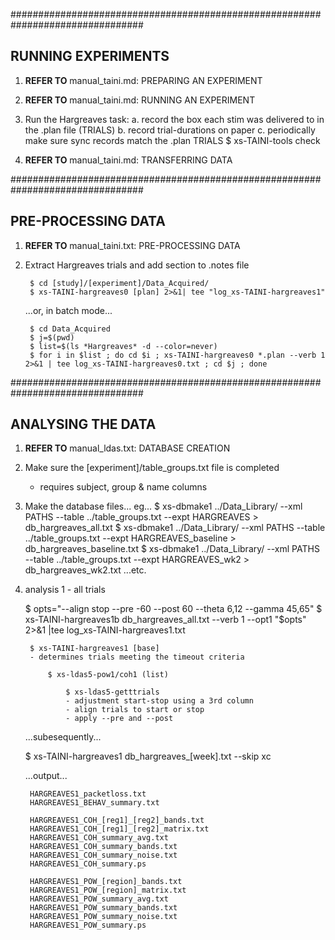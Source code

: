 
################################################################################
## RUNNING EXPERIMENTS

1. **REFER TO** manual_taini.md: PREPARING AN EXPERIMENT
2. **REFER TO** manual_taini.md: RUNNING AN EXPERIMENT

3. Run the Hargreaves task:
	a. record the box each stim was delivered to in the .plan file (TRIALS)
	b. record trial-durations on paper
	c. periodically make sure sync records match the .plan TRIALS 
		$ xs-TAINI-tools check

4. **REFER TO** manual_taini.md: TRANSFERRING DATA



################################################################################
## PRE-PROCESSING DATA

1. **REFER TO**  manual_taini.txt: PRE-PROCESSING DATA

2. Extract Hargreaves trials and add <TRIALS> section to .notes file

		$ cd [study]/[experiment]/Data_Acquired/
		$ xs-TAINI-hargreaves0 [plan] 2>&1| tee "log_xs-TAINI-hargreaves1"

	...or, in batch mode...

		$ cd Data_Acquired
		$ j=$(pwd)
		$ list=$(ls *Hargreaves* -d --color=never)
		$ for i in $list ; do cd $i ; xs-TAINI-hargreaves0 *.plan --verb 1 2>&1 | tee log_xs-TAINI-hargreaves0.txt ; cd $j ; done


################################################################################
## ANALYSING THE DATA

1. **REFER TO** manual_ldas.txt: DATABASE CREATION

2. Make sure the [experiment]/table_groups.txt file is completed
	* requires subject, group & name columns

3. Make the database files... eg...
	$ xs-dbmake1 ../Data_Library/ --xml PATHS --table ../table_groups.txt --expt HARGREAVES > db_hargreaves_all.txt
	$ xs-dbmake1 ../Data_Library/ --xml PATHS --table ../table_groups.txt --expt HARGREAVES_baseline > db_hargreaves_baseline.txt
	$ xs-dbmake1 ../Data_Library/ --xml PATHS --table ../table_groups.txt --expt HARGREAVES_wk2 > db_hargreaves_wk2.txt
	...etc.

4. analysis 1 - all trials

	$ opts="--align stop --pre -60 --post 60 --theta 6,12 --gamma 45,65"
	$ xs-TAINI-hargreaves1b db_hargreaves_all.txt --verb 1 --opt1 "$opts" 2>&1 |tee log_xs-TAINI-hargreaves1.txt

		$ xs-TAINI-hargreaves1 [base]
		- determines trials meeting the timeout criteria

			$ xs-ldas5-pow1/coh1 (list)

				$ xs-ldas5-getttrials
				- adjustment start-stop using a 3rd column
				- align trials to start or stop
				- apply --pre and --post



	...subesequently...

	$ xs-TAINI-hargreaves1 db_hargreaves_[week].txt --skip xc

	...output...

		HARGREAVES1_packetloss.txt
		HARGREAVES1_BEHAV_summary.txt

		HARGREAVES1_COH_[reg1]_[reg2]_bands.txt
		HARGREAVES1_COH_[reg1]_[reg2]_matrix.txt
		HARGREAVES1_COH_summary_avg.txt
		HARGREAVES1_COH_summary_bands.txt
		HARGREAVES1_COH_summary_noise.txt
		HARGREAVES1_COH_summary.ps

		HARGREAVES1_POW_[region]_bands.txt
		HARGREAVES1_POW_[region]_matrix.txt
		HARGREAVES1_POW_summary_avg.txt
		HARGREAVES1_POW_summary_bands.txt
		HARGREAVES1_POW_summary_noise.txt
		HARGREAVES1_POW_summary.ps
